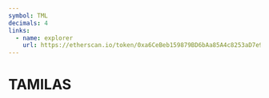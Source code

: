 ```yaml
---
symbol: TML
decimals: 4
links:
  - name: explorer
    url: https://etherscan.io/token/0xa6CeBeb159879BD6bAa85A4c8253aD7e911b45E5
---
```


# TAMILAS
